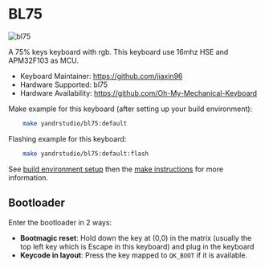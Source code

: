 # BL75

![bl75](https://i.imgur.com/9EDLiNyh.png)

A 75% keys keyboard with rgb.
This keyboard use 16mhz HSE and APM32F103 as MCU.

- Keyboard Maintainer: https://github.com/jiaxin96
- Hardware Supported: bl75
- Hardware Availability: https://github.com/Oh-My-Mechanical-Keyboard 

Make example for this keyboard (after setting up your build environment):

```bash
    make yandrstudio/bl75:default
```

Flashing example for this keyboard:

```bash
    make yandrstudio/bl75:default:flash
```

See [build environment setup](https://docs.qmk.fm/#/getting_started_build_tools) then the [make instructions](https://docs.qmk.fm/#/getting_started_make_guide) for more information.

## Bootloader

Enter the bootloader in 2 ways:

- **Bootmagic reset**: Hold down the key at (0,0) in the matrix (usually the top left key which is Escape in this keyboard) and plug in the keyboard
- **Keycode in layout**: Press the key mapped to `QK_BOOT` if it is available.

